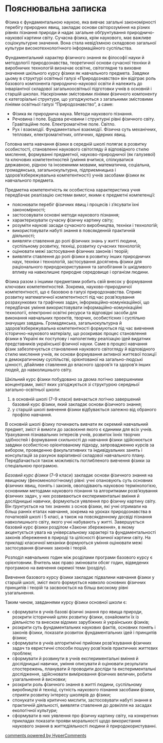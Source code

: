 <div id="hypercomments_widget" class="js-hypercomments-widget invisible"></div>

Пояснювальна записка
=============================================

Фізика є фундаментальною наукою, яка вивчає загальні закономірності перебігу природних явищ, закладає основи світорозуміння на різних рівнях пізнання природи й надає загальне обґрунтування природничо-наукової картини світу. Сучасна фізика, крім наукового, має важливе соціокультурне значення. Вона стала невід’ємною складовою загальної культури високотехнологічного інформаційного суспільства.

Фундаментальний характер фізичного знання як філософії науки й методології природознавства, теоретичної основи сучасної техніки й виробничих технологій визначає освітнє, світоглядне та виховне значення шкільного курсу фізики як навчального предмета. Завдяки цьому в структурі освітньої галузі «Природознавство» він відіграє роль базового компонента природничо-наукової освіти й належить до інваріантної складової загальноосвітньої підготовки учнів в основній і старшій школах. Наскрiзними змiстовими лiнiями фізичного компоненту є категорiальнi структури, що узгоджуються з загальними змiстовими лiнiями освiтньої галузi “Природознавство”, а саме:
<ul>
<li>Фізика як природнича наука. Методи наукового пізнання.</li>
<li>Речовина і поле. Будова речовини і структурні рівні фізичного світу. Гравітаційне поле. Електромагнітне поле. Світло.</li>
<li>Рух і взаємодії. Фундаментальні взаємодії. Фізична суть механічних, теплових, електромагнітних, оптичних, ядерних явищ.</li>
</ul>

Головна мета навчання фізики в середній школі полягає в розвитку особистості, становленні  наукового світогляду й відповідного стилю мислення, формуванні предметної, науково-природничої (як галузевої) та ключових компетентностей (уміння вчитися, спілкуватися державною, рідною та іноземними мовами, математична, соціальна, громадянська, загальнокультурна, підприємницька і здоров’язбережувальна компетентності) учнів засобами фізики як навчального предмета.

Предметна компетентність як особистісна характеристика учня передбачає реалізацію системи вимог, якими є предметні компетенції:
<ul>
<li>пояснювати перебіг фізичних явищ і процесів і з’ясувати їхні закономірності; </li>
<li>застосовувати основні методи наукового пізнання;</li>
<li>характеризувати сучасну фізичну картину світу; </li>
<li>розуміти наукові засади сучасного виробництва, техніки і технологій; </li>
<li>використовувати набуті знання в повсякденній практичній діяльності;</li>
<li>виявляти ставлення до ролі фізичних знань у житті людини, суспільному розвитку, техніці, розвитку сучасних технологій; </li>
<li>оцінювати межі застосування фізичних законів і теорій;</li>
<li>виявляти ставлення до ролі фізики в розвитку інших природничих наук, техніки і технологій, застосування досягнень фізики для раціонального природокористування та запобігання їх шкідливого впливу на навколишнє природне середовище і організм людини.</li>
</ul>

Фізика разом з іншими предметами робить свій внесок у формування ключових компетентностей. Зокрема, науково-природничої компетентності, що є базовою в галузі природознавства. Сприяє розвитку математичної компетентності під час розв’язування розрахункових та графічних  задач, інформаційно-комунікаційної, що передбачає уміння використовувати інформаційно-комунікаційні технології, електронні освітні ресурси та відповідні засоби для виконання навчальних проектів, творчих, особистісних і суспільно значущих завдань. Громадянська, загальнокультурна й здоров’язбережувальна компетентності формуються під час вивчення історично-наукового матеріалу, що розкриває процес становлення фізики в Україні як поступову і наполегливу реалізацію ідей видатних представників української фізичної науки. Саме в процесі навчання фізик забезпечується становлення наукового світогляду й відповідного стилю мислення учнів, як основи формування активної життєвої позиції в демократичному суспільстві, орієнтованої на загально-людські цінності, дбайливе ставлення до власного здоров’я та здоров’я інших людей, до навколишнього світу.

Шкільний курс фізики побудовано за двома логічно завершеними концентрами, зміст яких узгоджується зі структурою середньої загально-освітньої школи: 
<ol>
<li>в основній школі (7–9 класи) вивчається логічно завершений базовий курс фізики, який закладає основи фізичного знання; </li>
<li>у старшій школі вивчення фізики відбувається залежно від обраного профілю навчання.</li>
</ol>

В основній школі фізику починають вивчати як окремий навчальний предмет, зміст й вимоги до засвоєння якого є єдиними для всіх учнів. Урахування пізнавальних інтересів учнів, розвиток їхніх творчих здібностей і формування схильності до навчання фізики здійснюється завдяки особистісно орієнтованому підходу, запровадженню курсів за вибором, проведенню факультативних та індивідуальних занять і консультацій за рахунок варіативної складової навчального плану. Передбачається також можливість поглибленого вивчення фізики за спеціальною програмою. 

<i>Базовий курс фізики</i> (7–9 класи) закладає основи фізичного знання на явищному (феноменологічному) рівні: учні опановують суть основних фізичних явищ, понять і законів, оволодівають науковою термінологією, основними методами наукового пізнання та алгоритмами розв’язування фізичних задач, у них розвиваються експериментальні вміння й дослідницькі навички, формуються уявлення про фізичну картину світу. Він ґрунтується на тих знаннях з основ фізики, які учні отримали на більш ранніх етапах навчання, зокрема на уроках природознавства в початковій школі і 5 класі, а також на повсякденному досвіді пізнання навколишнього світу, якого учні набувають у житті. Завершується базовий курс фізики розділом «Закони збереження», в якому акцентується увага на універсальному характері та фундаментальності законів збереження в природі та цілісності фізичної картини світу. На прикладі класичної механіки формуються уміння оцінювати межі застосування фізичних законів і теорій. 

Розподіл навчальних годин між розділами програми базового курсу є орієнтовним. Вчитель має право змінювати обсяг годин, відведених програмою на вивчення окремої теми (розділу). 

Вивчення базового курсу фізики закладає підвалини навчання фізики у старшій школі, зміст якого формується навколо основних фізичних принципів і теорій та засвоюється на більш високому рівні узагальнення.

Таким чином, завданнями курсу фізики основної школи є:
<ul>
<li>сформувати в учнів базові фізичні знання про явища природи, розкрити історичний шлях розвитку фізики, ознайомити їх із діяльністю та внеском відомих зарубіжних й українських фізиків;</li>
<li>розкрити суть фундаментальних наукових фактів, основних понять і законів фізики, показати розвиток фундаментальних ідей і принципів фізики;</li>
<li>сформувати в учнів алгоритмічні прийоми розв’язування фізичних задач та евристичні способи пошуку розв’язків практичних життєвих проблем;</li>
<li>сформувати й розвинути в учнів експериментальні вміння й дослідницькі навички, уміння описувати й оцінювати результати спостережень, планувати й проводити досліди та експериментальні дослідження, здійснювати вимірювання фізичних величин, робити узагальнення й висновки;</li>
<li>розкрити роль фізичного знання в житті людини, суспільному виробництві й техніці, сутність наукового пізнання засобами фізики, сприяти розвитку інтересу школярів до фізики;</li>
<li>спонукати учнів критично мислити, застосовувати набуті знання в практичній діяльності, виявляти ставлення до довкілля на засадах екологічної культури;</li>
<li>сформувати в них уявлення про фізичну картину світу, на конкретних прикладах показати прояви моральності щодо використання наукового знання в життєдіяльності людини й природокористуванні.</li>
</ul>

<div class="js-hypercomments-container">
<a href="http://hypercomments.com" class="hc-link" title="comments widget">comments powered by HyperComments</a>
</div>